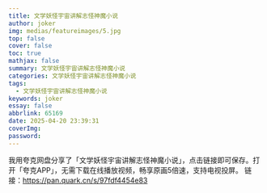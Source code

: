 ```yaml
---
title: 文学妖怪宇宙讲解志怪神魔小说
author: joker
img: medias/featureimages/5.jpg
top: false
cover: false
toc: true
mathjax: false
summary: 文学妖怪宇宙讲解志怪神魔小说
categories: 文学妖怪宇宙讲解志怪神魔小说
tags:
  - 文学妖怪宇宙讲解志怪神魔小说
keywords: joker
essay: false
abbrlink: 65169
date: 2025-04-20 23:39:31
coverImg:
password:
---
```


我用夸克网盘分享了「文学妖怪宇宙讲解志怪神魔小说」，点击链接即可保存。打开「夸克APP」，无需下载在线播放视频，畅享原画5倍速，支持电视投屏。
链接：https://pan.quark.cn/s/97fdf4454e83
